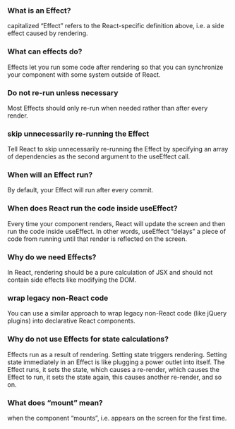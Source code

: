 
### What is an Effect?
 capitalized “Effect” refers to the React-specific definition above, i.e. a side effect caused by rendering. 

### What can effects do?
 Effects let you run some code after rendering so that you can synchronize your component with some system outside of React.

### Do not re-run unless necessary
Most Effects should only re-run when needed rather than after every render. 

### skip unnecessarily re-running the Effect
Tell React to skip unnecessarily re-running the Effect by specifying an array of dependencies as the second argument to the useEffect call. 

### When will an Effect run?
By default, your Effect will run after every commit.

### When does React run the code inside useEffect?
Every time your component renders, React will update the screen and then run the code inside useEffect. In other words, useEffect “delays” a piece of code from running until that render is reflected on the screen.

### Why do we need Effects?
In React, rendering should be a pure calculation of JSX and should not contain side effects like modifying the DOM.

### wrap legacy non-React code 
You can use a similar approach to wrap legacy non-React code (like jQuery plugins) into declarative React components.

### Why do not use Effects for state calculations?
Effects run as a result of rendering. Setting state triggers rendering. Setting state immediately in an Effect is like plugging a power outlet into itself. The Effect runs, it sets the state, which causes a re-render, which causes the Effect to run, it sets the state again, this causes another re-render, and so on.

### What does “mount” mean?
when the component “mounts”, i.e. appears on the screen for the first time.